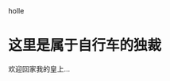 <!DOCTYPE html>
<html lang="zh-CN">
<head>
    <meta charset="UTF-8"> 
     holle 
    
</head>


<body>
      <h1>这里是属于自行车的独裁</h1> 
      <p>欢迎回家我的皇上...</p>
   
</body>
</html>
